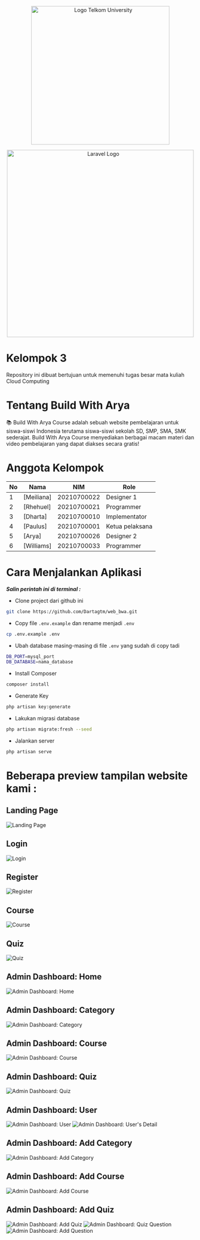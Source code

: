 <p align="center"><img src="https://www.diw.co.id/images/portfolio/logo/logo-forum-universitas-buddhi-dharma.webp" width="370" alt="Logo Telkom University"></p>
<p align="center"><img src="https://raw.githubusercontent.com/laravel/art/master/logo-lockup/5%20SVG/2%20CMYK/1%20Full%20Color/laravel-logolockup-cmyk-red.svg" width="500" alt="Laravel Logo"></p>

# Kelompok 3

Repository ini dibuat bertujuan untuk memenuhi tugas besar mata kuliah Cloud Computing

# Tentang Build With Arya

📚 Build With Arya Course adalah sebuah website pembelajaran untuk siswa-siswi Indonesia terutama siswa-siswi sekolah SD, SMP, SMA, SMK sederajat. Build With Arya Course menyediakan berbagai macam materi dan video pembelajaran yang dapat diakses secara gratis!

# Anggota Kelompok

| No  | Nama                                                            | NIM        | Role            |
| --- | --------------------------------------------------------------- | ---------- | --------------- |
| 1   | [Meiliana]                                                      | 20210700022| Designer 1      |
| 2   | [Rhehuel]                                                       | 20210700021| Programmer      |
| 3   | [Dharta]                                                        | 20210700010| Implementator   |
| 4   | [Paulus]                                                        | 20210700001| Ketua pelaksana |
| 5   | [Arya]                                                          | 20210700026| Designer 2      |
| 6   | [Williams]                                                      | 20210700033| Programmer      |

# Cara Menjalankan Aplikasi

**_Salin perintah ini di terminal :_**

-   Clone project dari github ini

```bash
git clone https://github.com/Dartagtm/web_bwa.git
```

-   Copy file `.env.example` dan rename menjadi `.env`

```bash
cp .env.example .env
```

-   Ubah database masing-masing di file `.env` yang sudah di copy tadi

```bash
DB_PORT=mysql_port
DB_DATABASE=nama_database
```

-   Install Composer

```bash
composer install
```

-   Generate Key

```bash
php artisan key:generate
```

-   Lakukan migrasi database

```bash
php artisan migrate:fresh --seed
```

-   Jalankan server

```bash
php artisan serve
```

# Beberapa preview tampilan website kami :

## Landing Page

![Landing Page](https://raw.githubusercontent.com/SI-RPL-2023/SI4406_A_BidjiCourse/wisnu/public/img/screenshots/landing-page.png)

## Login

![Login](https://raw.githubusercontent.com/SI-RPL-2023/SI4406_A_BidjiCourse/wisnu/public/img/screenshots/login.png)

## Register

![Register](https://raw.githubusercontent.com/SI-RPL-2023/SI4406_A_BidjiCourse/wisnu/public/img/screenshots/register.png)

## Course

![Course](https://raw.githubusercontent.com/SI-RPL-2023/SI4406_A_BidjiCourse/wisnu/public/img/screenshots/course.png)

## Quiz

![Quiz](https://raw.githubusercontent.com/SI-RPL-2023/SI4406_A_BidjiCourse/wisnu/public/img/screenshots/quiz.png)

## Admin Dashboard: Home

![Admin Dashboard: Home](https://raw.githubusercontent.com/SI-RPL-2023/SI4406_A_BidjiCourse/wisnu/public/img/screenshots/admin-dashboard.png)

## Admin Dashboard: Category

![Admin Dashboard: Category](https://raw.githubusercontent.com/SI-RPL-2023/SI4406_A_BidjiCourse/wisnu/public/img/screenshots/categories-admin.png)

## Admin Dashboard: Course

![Admin Dashboard: Course](https://raw.githubusercontent.com/SI-RPL-2023/SI4406_A_BidjiCourse/wisnu/public/img/screenshots/courses-admin.png)

## Admin Dashboard: Quiz

![Admin Dashboard: Quiz](https://raw.githubusercontent.com/SI-RPL-2023/SI4406_A_BidjiCourse/wisnu/public/img/screenshots/quizzes-admin.png)

## Admin Dashboard: User

![Admin Dashboard: User](https://raw.githubusercontent.com/SI-RPL-2023/SI4406_A_BidjiCourse/wisnu/public/img/screenshots/users-admin.png)
![Admin Dashboard: User's Detail](https://raw.githubusercontent.com/SI-RPL-2023/SI4406_A_BidjiCourse/wisnu/public/img/screenshots/users-detail.png)

## Admin Dashboard: Add Category

![Admin Dashboard: Add Category](https://raw.githubusercontent.com/SI-RPL-2023/SI4406_A_BidjiCourse/wisnu/public/img/screenshots/add-category.png)

## Admin Dashboard: Add Course

![Admin Dashboard: Add Course](https://raw.githubusercontent.com/SI-RPL-2023/SI4406_A_BidjiCourse/wisnu/public/img/screenshots/add-course.png)

## Admin Dashboard: Add Quiz

![Admin Dashboard: Add Quiz](https://raw.githubusercontent.com/SI-RPL-2023/SI4406_A_BidjiCourse/wisnu/public/img/screenshots/add-quiz.png)
![Admin Dashboard: Quiz Question](https://raw.githubusercontent.com/SI-RPL-2023/SI4406_A_BidjiCourse/wisnu/public/img/screenshots/quiz-questions.png)
![Admin Dashboard: Add Question](https://raw.githubusercontent.com/SI-RPL-2023/SI4406_A_BidjiCourse/wisnu/public/img/screenshots/add-quiz-questions.png)
